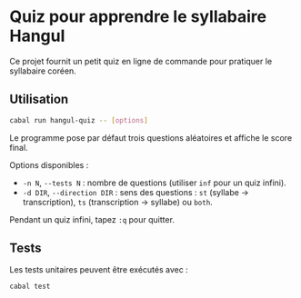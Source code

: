 # Quiz pour apprendre le syllabaire Hangul

Ce projet fournit un petit quiz en ligne de commande pour pratiquer le syllabaire coréen.

## Utilisation

```bash
cabal run hangul-quiz -- [options]
```

Le programme pose par défaut trois questions aléatoires et affiche le score final.

Options disponibles :

- `-n N`, `--tests N` : nombre de questions (utiliser `inf` pour un quiz infini).
- `-d DIR`, `--direction DIR` : sens des questions : `st` (syllabe → transcription),
  `ts` (transcription → syllabe) ou `both`.

Pendant un quiz infini, tapez `:q` pour quitter.

## Tests

Les tests unitaires peuvent être exécutés avec :

```bash
cabal test
```
